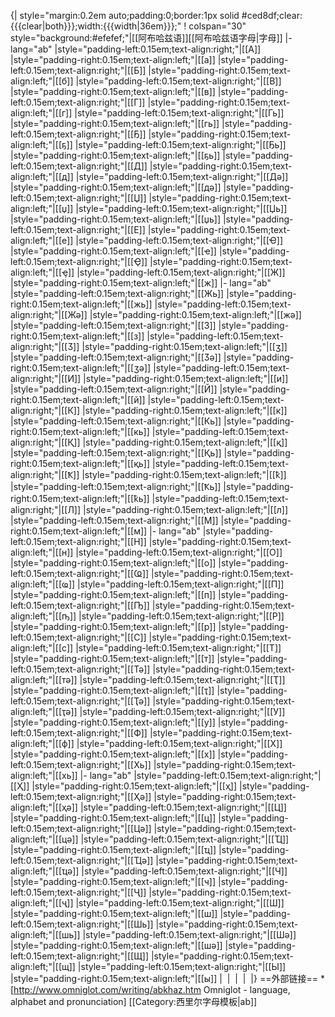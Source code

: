 {| style="margin:0.2em auto;padding:0;border:1px solid #ced8df;clear:{{{clear|both}}};width:{{{width|36em}}};"
! colspan="30" style="background:#efefef;"|[[阿布哈兹语]][[阿布哈兹语字母|字母]]
|- lang="ab"
|style="padding-left:0.15em;text-align:right;"|[[А]]
|style="padding-right:0.15em;text-align:left;"|[[а]]
|style="padding-left:0.15em;text-align:right;"|[[Б]]
|style="padding-right:0.15em;text-align:left;"|[[б]]
|style="padding-left:0.15em;text-align:right;"|[[В]]
|style="padding-right:0.15em;text-align:left;"|[[в]]
|style="padding-left:0.15em;text-align:right;"|[[Г]]
|style="padding-right:0.15em;text-align:left;"|[[г]]
|style="padding-left:0.15em;text-align:right;"|[[Гь]]
|style="padding-right:0.15em;text-align:left;"|[[гь]]
|style="padding-left:0.15em;text-align:right;"|[[Ҕ]]
|style="padding-right:0.15em;text-align:left;"|[[ҕ]]
|style="padding-left:0.15em;text-align:right;"|[[Ҕь]]
|style="padding-right:0.15em;text-align:left;"|[[ҕь]]
|style="padding-left:0.15em;text-align:right;"|[[Д]]
|style="padding-right:0.15em;text-align:left;"|[[д]]
|style="padding-left:0.15em;text-align:right;"|[[Дә]]
|style="padding-right:0.15em;text-align:left;"|[[дә]]
|style="padding-left:0.15em;text-align:right;"|[[Џ]]
|style="padding-right:0.15em;text-align:left;"|[[џ]]
|style="padding-left:0.15em;text-align:right;"|[[Џь]]
|style="padding-right:0.15em;text-align:left;"|[[џь]]
|style="padding-left:0.15em;text-align:right;"|[[Е]]
|style="padding-right:0.15em;text-align:left;"|[[е]]
|style="padding-left:0.15em;text-align:right;"|[[Ҽ]]
|style="padding-right:0.15em;text-align:left;"|[[ҽ]]
|style="padding-left:0.15em;text-align:right;"|[[Ҿ]]
|style="padding-right:0.15em;text-align:left;"|[[ҿ]]
|style="padding-left:0.15em;text-align:right;"|[[Ж]]
|style="padding-right:0.15em;text-align:left;"|[[ж]]
|- lang="ab"
|style="padding-left:0.15em;text-align:right;"|[[Жь]]
|style="padding-right:0.15em;text-align:left;"|[[жь]]
|style="padding-left:0.15em;text-align:right;"|[[Жә]]
|style="padding-right:0.15em;text-align:left;"|[[жә]]
|style="padding-left:0.15em;text-align:right;"|[[З]]
|style="padding-right:0.15em;text-align:left;"|[[з]]
|style="padding-left:0.15em;text-align:right;"|[[Ӡ]]
|style="padding-right:0.15em;text-align:left;"|[[ӡ]]
|style="padding-left:0.15em;text-align:right;"|[[Ӡә]]
|style="padding-right:0.15em;text-align:left;"|[[ӡә]]
|style="padding-left:0.15em;text-align:right;"|[[И]]
|style="padding-right:0.15em;text-align:left;"|[[и]]
|style="padding-left:0.15em;text-align:right;"|[[Й]]
|style="padding-right:0.15em;text-align:left;"|[[й]]
|style="padding-left:0.15em;text-align:right;"|[[К]]
|style="padding-right:0.15em;text-align:left;"|[[к]]
|style="padding-left:0.15em;text-align:right;"|[[Кь]]
|style="padding-right:0.15em;text-align:left;"|[[кь]]
|style="padding-left:0.15em;text-align:right;"|[[Қ]]
|style="padding-right:0.15em;text-align:left;"|[[қ]]
|style="padding-left:0.15em;text-align:right;"|[[Қь]]
|style="padding-right:0.15em;text-align:left;"|[[қь]]
|style="padding-left:0.15em;text-align:right;"|[[Ҟ]]
|style="padding-right:0.15em;text-align:left;"|[[ҟ]]
|style="padding-left:0.15em;text-align:right;"|[[Ҟь]]
|style="padding-right:0.15em;text-align:left;"|[[ҟь]]
|style="padding-left:0.15em;text-align:right;"|[[Л]]
|style="padding-right:0.15em;text-align:left;"|[[л]]
|style="padding-left:0.15em;text-align:right;"|[[М]]
|style="padding-right:0.15em;text-align:left;"|[[м]]
|- lang="ab"
|style="padding-left:0.15em;text-align:right;"|[[Н]]
|style="padding-right:0.15em;text-align:left;"|[[н]]
|style="padding-left:0.15em;text-align:right;"|[[О]]
|style="padding-right:0.15em;text-align:left;"|[[о]]
|style="padding-left:0.15em;text-align:right;"|[[Ҩ]]
|style="padding-right:0.15em;text-align:left;"|[[ҩ]]
|style="padding-left:0.15em;text-align:right;"|[[П]]
|style="padding-right:0.15em;text-align:left;"|[[п]]
|style="padding-left:0.15em;text-align:right;"|[[Ҧ]]
|style="padding-right:0.15em;text-align:left;"|[[ҧ]]
|style="padding-left:0.15em;text-align:right;"|[[Р]]
|style="padding-right:0.15em;text-align:left;"|[[р]]
|style="padding-left:0.15em;text-align:right;"|[[С]]
|style="padding-right:0.15em;text-align:left;"|[[с]]
|style="padding-left:0.15em;text-align:right;"|[[Т]]
|style="padding-right:0.15em;text-align:left;"|[[т]]
|style="padding-left:0.15em;text-align:right;"|[[Тә]]
|style="padding-right:0.15em;text-align:left;"|[[тә]]
|style="padding-left:0.15em;text-align:right;"|[[Ҭ]]
|style="padding-right:0.15em;text-align:left;"|[[ҭ]]
|style="padding-left:0.15em;text-align:right;"|[[Ҭә]]
|style="padding-right:0.15em;text-align:left;"|[[ҭә]]
|style="padding-left:0.15em;text-align:right;"|[[У]]
|style="padding-right:0.15em;text-align:left;"|[[у]]
|style="padding-left:0.15em;text-align:right;"|[[Ф]]
|style="padding-right:0.15em;text-align:left;"|[[ф]]
|style="padding-left:0.15em;text-align:right;"|[[Х]]
|style="padding-right:0.15em;text-align:left;"|[[х]]
|style="padding-left:0.15em;text-align:right;"|[[Хь]]
|style="padding-right:0.15em;text-align:left;"|[[хь]]
|- lang="ab"
|style="padding-left:0.15em;text-align:right;"|[[Ҳ]]
|style="padding-right:0.15em;text-align:left;"|[[ҳ]]
|style="padding-left:0.15em;text-align:right;"|[[Ҳә]]
|style="padding-right:0.15em;text-align:left;"|[[ҳә]]
|style="padding-left:0.15em;text-align:right;"|[[Ц]]
|style="padding-right:0.15em;text-align:left;"|[[ц]]
|style="padding-left:0.15em;text-align:right;"|[[Цә]]
|style="padding-right:0.15em;text-align:left;"|[[цә]]
|style="padding-left:0.15em;text-align:right;"|[[Ҵ]]
|style="padding-right:0.15em;text-align:left;"|[[ҵ]]
|style="padding-left:0.15em;text-align:right;"|[[Ҵә]]
|style="padding-right:0.15em;text-align:left;"|[[ҵә]]
|style="padding-left:0.15em;text-align:right;"|[[Ч]]
|style="padding-right:0.15em;text-align:left;"|[[ч]]
|style="padding-left:0.15em;text-align:right;"|[[Ҷ]]
|style="padding-right:0.15em;text-align:left;"|[[ҷ]]
|style="padding-left:0.15em;text-align:right;"|[[Ш]]
|style="padding-right:0.15em;text-align:left;"|[[ш]]
|style="padding-left:0.15em;text-align:right;"|[[Шь]]
|style="padding-right:0.15em;text-align:left;"|[[шь]]
|style="padding-left:0.15em;text-align:right;"|[[Шә]]
|style="padding-right:0.15em;text-align:left;"|[[шә]]
|style="padding-left:0.15em;text-align:right;"|[[Щ]]
|style="padding-right:0.15em;text-align:left;"|[[щ]]
|style="padding-left:0.15em;text-align:right;"|[[Ы]]
|style="padding-right:0.15em;text-align:left;"|[[ы]]
|&nbsp;
|&nbsp;
|&nbsp;
|&nbsp;
|}<noinclude>
==外部链接==
*[http://www.omniglot.com/writing/abkhaz.htm Omniglot - language, alphabet and pronunciation]
[[Category:西里尔字母模板|ab]]
</noinclude>